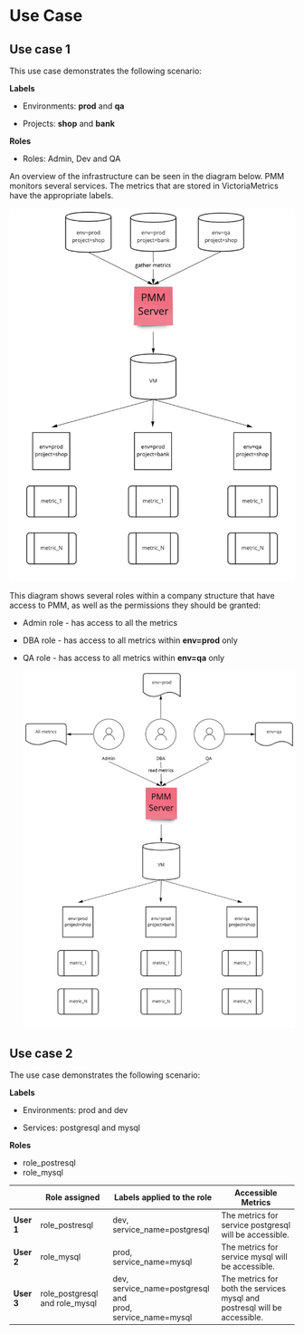 # Use Case

## Use case 1

This use case demonstrates the following scenario:

**Labels**

-  Environments: **prod** and **qa**

-  Projects: **shop** and **bank**

**Roles**

- Roles: Admin, Dev and QA

An overview of the infrastructure can be seen in the diagram below. PMM monitors several services. The metrics that are stored in VictoriaMetrics have the appropriate labels.

   ![!](../../_images/PMM_access_control_usecase_metrics.jpg)

 This diagram shows several roles within a company structure that have access to PMM, as well as the permissions they should be granted:

- Admin role - has access to all the metrics
- DBA role - has access to all metrics within **env=prod** only
- QA role - has access to all metrics within **env=qa** only

    ![!](../../_images/PMM_access_control_usecase_roles.jpg)


## Use case 2

The use case demonstrates the following scenario:

**Labels**

- Environments: prod and dev

- Services: postgresql and mysql

**Roles**

- role_postresql
- role_mysql


|           |**Role assigned**|**Labels applied to the role**|**Accessible Metrics**                                                                                                  |
|----------|--------|---------------------------------------------- |-------------------------------------------------------------------------------------------------------------|
| **User 1**  | role_postresql|dev, service_name=postgresql|The metrics for service postgresql will be accessible.|                                          
| **User 2**  | role_mysql    |prod, service_name=mysql|The metrics for service mysql will be accessible.|                                          
| **User 3**  | role_postgresql and role_mysql|dev, service_name=postgresql and </br> prod, service_name=mysql |The metrics for both the services mysql and postresql will be accessible.|                                          



















